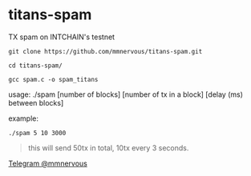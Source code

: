 # titans-spam
TX spam on INTCHAIN's testnet

`git clone https://github.com/mmnervous/titans-spam.git`

`cd titans-spam/`

`gcc spam.c -o spam_titans`

usage: ./spam [number of blocks] [number of tx in a block] [delay (ms) between blocks]

example:

`./spam 5 10 3000`

> this will send  50tx in total, 10tx every 3 seconds.

[Telegram @mmnervous](https://t.me/mmnervous)
